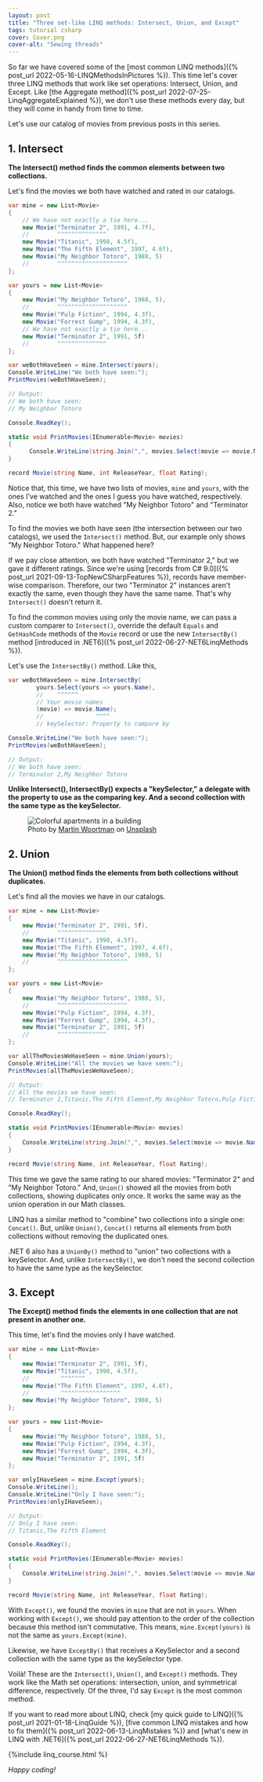 ```yaml
---
layout: post
title: "Three set-like LINQ methods: Intersect, Union, and Except"
tags: tutorial csharp
cover: Cover.png
cover-alt: "Sewing threads" 
---
```


So far we have covered some of the [most common LINQ methods]({% post_url 2022-05-16-LINQMethodsInPictures %}). This time let's cover three LINQ methods that work like set operations: Intersect, Union, and Except. Like [the Aggregate method]({% post_url 2022-07-25-LinqAggregateExplained %}), we don't use these methods every day, but they will come in handy from time to time.

Let's use our catalog of movies from previous posts in this series.

## 1. Intersect

**The Intersect() method finds the common elements between two collections.**

Let's find the movies we both have watched and rated in our catalogs.

```csharp
var mine = new List<Movie>
{
    // We have not exactly a tie here...
    new Movie("Terminator 2", 1991, 4.7f),
    //        ^^^^^^^^^^^^^^
    new Movie("Titanic", 1998, 4.5f),
    new Movie("The Fifth Element", 1997, 4.6f),
    new Movie("My Neighbor Totoro", 1988, 5)
    //        ^^^^^^^^^^^^^^^^^^^^
};

var yours = new List<Movie>
{
    new Movie("My Neighbor Totoro", 1988, 5),
    //        ^^^^^^^^^^^^^^^^^^^^
    new Movie("Pulp Fiction", 1994, 4.3f),
    new Movie("Forrest Gump", 1994, 4.3f),
    // We have not exactly a tie here...
    new Movie("Terminator 2", 1991, 5f)
    //        ^^^^^^^^^^^^^^
};

var weBothHaveSeen = mine.Intersect(yours);
Console.WriteLine("We both have seen:");
PrintMovies(weBothHaveSeen);

// Output:
// We both have seen:
// My Neighbor Totoro

Console.ReadKey();

static void PrintMovies(IEnumerable<Movie> movies)
{
	  Console.WriteLine(string.Join(",", movies.Select(movie => movie.Name)));
}

record Movie(string Name, int ReleaseYear, float Rating);
```

Notice that, this time, we have two lists of movies, `mine` and `yours`, with the ones I've watched and the ones I guess you have watched, respectively. Also, notice we both have watched "My Neighbor Totoro" and "Terminator 2."

To find the movies we both have seen (the intersection between our two catalogs), we used the `Intersect()` method. But, our example only shows "My Neighbor Totoro." What happened here?

If we pay close attention, we both have watched "Terminator 2," but we gave it different ratings. Since we're using [records from C# 9.0]({% post_url 2021-09-13-TopNewCSharpFeatures %}), records have member-wise comparison. Therefore, our two "Terminator 2" instances aren't exactly the same, even though they have the same name. That's why `Intersect()` doesn't return it.

To find the common movies using only the movie name, we can pass a custom comparer to `Intersect()`, override the default `Equals` and `GetHashCode` methods of the `Movie` record or use the new `IntersectBy()` method [introduced in .NET6]({% post_url 2022-06-27-NET6LinqMethods %}).

Let's use the `IntersectBy()` method. Like this,

```csharp
var weBothHaveSeen = mine.IntersectBy(
        yours.Select(yours => yours.Name),
        //    ^^^^^^
        // Your movie names
        (movie) => movie.Name);
        //               ^^^^
        // keySelector: Property to compare by

Console.WriteLine("We both have seen:");
PrintMovies(weBothHaveSeen);

// Output:
// We both have seen:
// Terminator 2,My Neighbor Totoro
```

**Unlike Intersect(), IntersectBy() expects a "keySelector," a delegate with the property to use as the comparing key. And a second collection with the same type as the keySelector.**

<figure>
<img src="https://images.unsplash.com/photo-1569003280089-4f68b6367743?crop=entropy&cs=tinysrgb&fit=crop&fm=jpg&h=400&ixid=MnwxfDB8MXxyYW5kb218MHx8fHx8fHx8MTY2MDYwNDQxMA&ixlib=rb-1.2.1&q=80&utm_campaign=api-credit&utm_medium=referral&utm_source=unsplash_source&w=600" alt="Colorful apartments in a building" />

<figcaption>Photo by <a href="https://unsplash.com/@martfoto1?utm_source=unsplash&utm_medium=referral&utm_content=creditCopyText">Martin Woortman</a> on <a href="https://unsplash.com/s/photos/boxes?utm_source=unsplash&utm_medium=referral&utm_content=creditCopyText">Unsplash</a></figcaption>
</figure>

## 2. Union

**The Union() method finds the elements from both collections without duplicates.**

Let's find all the movies we have in our catalogs.

```csharp
var mine = new List<Movie>
{
    new Movie("Terminator 2", 1991, 5f),
    //        ^^^^^^^^^^^^^^
    new Movie("Titanic", 1998, 4.5f),
    new Movie("The Fifth Element", 1997, 4.6f),
    new Movie("My Neighbor Totoro", 1988, 5)
    //        ^^^^^^^^^^^^^^^^^^^^
};

var yours = new List<Movie>
{
    new Movie("My Neighbor Totoro", 1988, 5),
    //        ^^^^^^^^^^^^^^^^^^^^
    new Movie("Pulp Fiction", 1994, 4.3f),
    new Movie("Forrest Gump", 1994, 4.3f),
    new Movie("Terminator 2", 1991, 5f)
    //        ^^^^^^^^^^^^^^
};

var allTheMoviesWeHaveSeen = mine.Union(yours);
Console.WriteLine("All the movies we have seen:");
PrintMovies(allTheMoviesWeHaveSeen);

// Output:
// All the movies we have seen:
// Terminator 2,Titanic,The Fifth Element,My Neighbor Totoro,Pulp Fiction,Forrest Gump

Console.ReadKey();

static void PrintMovies(IEnumerable<Movie> movies)
{
    Console.WriteLine(string.Join(",", movies.Select(movie => movie.Name)));
}

record Movie(string Name, int ReleaseYear, float Rating);
```

This time we gave the same rating to our shared movies: "Terminator 2" and "My Neighbor Totoro." And, `Union()` showed all the movies from both collections, showing duplicates only once. It works the same way as the union operation in our Math classes.

LINQ has a similar method to "combine" two collections into a single one: `Concat()`. But, unlike `Union()`, `Concat()` returns all elements from both collections without removing the duplicated ones.

.NET 6 also has a `UnionBy()` method to "union" two collections with a keySelector. And, unlike `IntersectBy()`, we don't need the second collection to have the same type as the keySelector.

## 3. Except

**The Except() method finds the elements in one collection that are not present in another one.**

This time, let's find the movies only I have watched.

```csharp
var mine = new List<Movie>
{
    new Movie("Terminator 2", 1991, 5f),
    new Movie("Titanic", 1998, 4.5f),
    //         ^^^^^^^
    new Movie("The Fifth Element", 1997, 4.6f),
    //         ^^^^^^^^^^^^^^^^^
    new Movie("My Neighbor Totoro", 1988, 5)
};

var yours = new List<Movie>
{
    new Movie("My Neighbor Totoro", 1988, 5),
    new Movie("Pulp Fiction", 1994, 4.3f),
    new Movie("Forrest Gump", 1994, 4.3f),
    new Movie("Terminator 2", 1991, 5f)
};

var onlyIHaveSeen = mine.Except(yours);
Console.WriteLine();
Console.WriteLine("Only I have seen:");
PrintMovies(onlyIHaveSeen);

// Output:
// Only I have seen:
// Titanic,The Fifth Element

Console.ReadKey();

static void PrintMovies(IEnumerable<Movie> movies)
{
    Console.WriteLine(string.Join(",", movies.Select(movie => movie.Name)));
}

record Movie(string Name, int ReleaseYear, float Rating);
```

With `Except()`, we found the movies in `mine` that are not in `yours`. When working with `Except()`, we should pay attention to the order of the collection because this method isn't commutative. This means, `mine.Except(yours)` is not the same as `yours.Except(mine)`.

Likewise, we have `ExceptBy()` that receives a KeySelector and a second collection with the same type as the keySelector type.

Voilà! These are the `Intersect()`, `Union()`, and `Except()` methods. They work like the Math set operations: intersection, union, and symmetrical difference, respectively. Of the three, I'd say `Except` is the most common method.

If you want to read more about LINQ, check [my quick guide to LINQ]({% post_url 2021-01-18-LinqGuide %}), [five common LINQ mistakes and how to fix them]({% post_url 2022-06-13-LinqMistakes %}) and [what's new in LINQ with .NET6]({% post_url 2022-06-27-NET6LinqMethods %}).

{%include linq_course.html %}

_Happy coding!_
